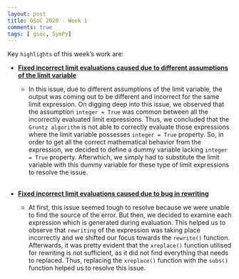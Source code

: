 ```yaml
---
layout: post
title: GSoC 2020 - Week 1
comments: true
tags: [ gsoc, SymPy]
---
```


Key `highlights` of this week’s work are:

* **[Fixed incorrect limit evaluations caused due to different assumptions of the limit variable](https://github.com/sympy/sympy/pull/19292)**
  
  * In this issue, due to different assumptions of the limit variable, the output was coming out to be different and incorrect for the same limit expression.
    On digging deep into this issue, we observed that the assumption `integer = True` was common between all the incorrectly evaluated limit expressions.
    Thus, we concluded that the `Gruntz algorithm` is not able to correctly evaluate those expressions where the limit variable possesses `integer = True` property.
    So, in order to get all the correct mathematical behavior from the expression, we decided to define a dummy variable lacking `integer = True` property. 
    Afterwhich, we simply had to substitute the limit variable with this dummy variable for these type of limit expressions to resolve the issue.
<br></br>
* **[Fixed incorrect limit evaluations caused due to bug in rewriting](https://github.com/sympy/sympy/pull/19297)**
  
  * At first, this issue seemed tough to resolve because we were unable to find the source of the error. But then, we decided to examine each expression which is generated during evaluation.
    This helped us to observe that `rewriting` of the expression was taking place incorrectly and we shifted our focus towards the `rewrite()` function.
    Afterwards, it was pretty evident that the `xreplace()` function utilised for rewriting is not sufficient, as it did not find everything that needs to replaced.
    Thus, replacing the `xreplace()` function with the `subs()` function helped us to resolve this issue.  
